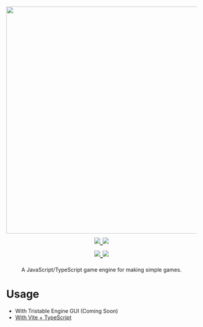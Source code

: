 <h1 align="center">
  <img src="https://tristable.github.io/tristable-engine/logo.png" width="600">
  <br>
  <a href="https://www.npmjs.com/package/tristable-engine">
    <img src="https://img.shields.io/bundlephobia/min/tristable-engine?label=minified%20size&logo=npm&style=for-the-badge">
  </a>
  <a href="https://www.npmjs.com/package/tristable-engine">
    <img src="https://img.shields.io/npm/dt/tristable-engine?style=for-the-badge&logo=npm">
  </a>
  <br>
  <a href="https://www.npmjs.com/package/tristable-engine">
    <img src="https://img.shields.io/npm/v/tristable-engine?label=version&logo=npm&style=for-the-badge">
  </a>
  <a href="https://tristable.github.io/tristable-engine/docs">
    <img src="https://img.shields.io/badge/📖-Documentation-orange?style=for-the-badge">
  </a>
</h1>
<p align="center">
  A JavaScript/TypeScript game engine for making simple games.
</p>

# Usage

* With Tristable Engine GUI (Coming Soon)
* [With Vite + TypeScript](https://github.com/Tristable/tristable-engine/blob/main/usageVite.md)
